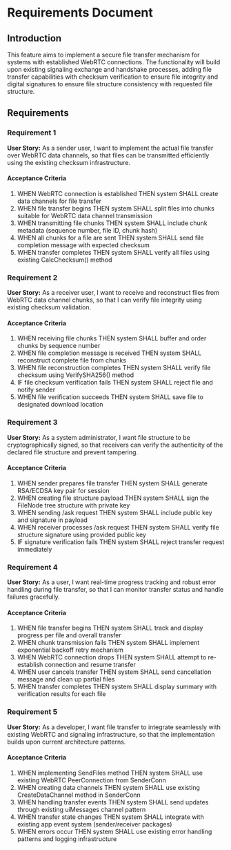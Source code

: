 # Requirements Document

## Introduction

This feature aims to implement a secure file transfer mechanism for systems with established WebRTC connections. The functionality will build upon existing signaling exchange and handshake processes, adding file transfer capabilities with checksum verification to ensure file integrity and digital signatures to ensure file structure consistency with requested file structure.

## Requirements

### Requirement 1

**User Story:** As a sender user, I want to implement the actual file transfer over WebRTC data channels, so that files can be transmitted efficiently using the existing checksum infrastructure.

#### Acceptance Criteria

1. WHEN WebRTC connection is established THEN system SHALL create data channels for file transfer
2. WHEN file transfer begins THEN system SHALL split files into chunks suitable for WebRTC data channel transmission
3. WHEN transmitting file chunks THEN system SHALL include chunk metadata (sequence number, file ID, chunk hash)
4. WHEN all chunks for a file are sent THEN system SHALL send file completion message with expected checksum
5. WHEN transfer completes THEN system SHALL verify all files using existing CalcChecksum() method

### Requirement 2

**User Story:** As a receiver user, I want to receive and reconstruct files from WebRTC data channel chunks, so that I can verify file integrity using existing checksum validation.

#### Acceptance Criteria

1. WHEN receiving file chunks THEN system SHALL buffer and order chunks by sequence number
2. WHEN file completion message is received THEN system SHALL reconstruct complete file from chunks
3. WHEN file reconstruction completes THEN system SHALL verify file checksum using VerifySHA256() method
4. IF file checksum verification fails THEN system SHALL reject file and notify sender
5. WHEN file verification succeeds THEN system SHALL save file to designated download location

### Requirement 3

**User Story:** As a system administrator, I want file structure to be cryptographically signed, so that receivers can verify the authenticity of the declared file structure and prevent tampering.

#### Acceptance Criteria

1. WHEN sender prepares file transfer THEN system SHALL generate RSA/ECDSA key pair for session
2. WHEN creating file structure payload THEN system SHALL sign the FileNode tree structure with private key
3. WHEN sending /ask request THEN system SHALL include public key and signature in payload
4. WHEN receiver processes /ask request THEN system SHALL verify file structure signature using provided public key
5. IF signature verification fails THEN system SHALL reject transfer request immediately

### Requirement 4

**User Story:** As a user, I want real-time progress tracking and robust error handling during file transfer, so that I can monitor transfer status and handle failures gracefully.

#### Acceptance Criteria

1. WHEN file transfer begins THEN system SHALL track and display progress per file and overall transfer
2. WHEN chunk transmission fails THEN system SHALL implement exponential backoff retry mechanism
3. WHEN WebRTC connection drops THEN system SHALL attempt to re-establish connection and resume transfer
4. WHEN user cancels transfer THEN system SHALL send cancellation message and clean up partial files
5. WHEN transfer completes THEN system SHALL display summary with verification results for each file

### Requirement 5

**User Story:** As a developer, I want file transfer to integrate seamlessly with existing WebRTC and signaling infrastructure, so that the implementation builds upon current architecture patterns.

#### Acceptance Criteria

1. WHEN implementing SendFiles method THEN system SHALL use existing WebRTC PeerConnection from SenderConn
2. WHEN creating data channels THEN system SHALL use existing CreateDataChannel method in SenderConn
3. WHEN handling transfer events THEN system SHALL send updates through existing uiMessages channel pattern
4. WHEN transfer state changes THEN system SHALL integrate with existing app event system (sender/receiver packages)
5. WHEN errors occur THEN system SHALL use existing error handling patterns and logging infrastructure